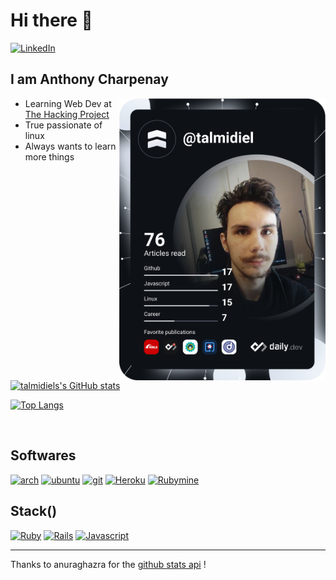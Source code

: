 # Hi there 👋

  <a href="https://www.linkedin.com/in/anthony-charpenay-a6b739210/">
    <img
      src="https://img.shields.io/static/v1?logo=linkedin&style=flat-square&color=0072b1&label=LinkedIn&message=%E2%98%86"
      alt="LinkedIn"
    />
  </a>


<br />

## I am Anthony Charpenay

  <a href="https://app.daily.dev/talmidiel" target="_blank">
    <img
      width="330"
      align="right"
      src="https://github.com/talmidiel/talmidiel/blob/master/devcard.svg"
    />
  </a>

- Learning Web Dev at [The Hacking Project](https://www.thehackingproject.org/)
- True passionate of linux
- Always wants to learn more things

[![talmidiels's GitHub stats](https://github-readme-stats.vercel.app/api?username=talmidiel&show_icons=true&count_private=true&theme=vision-friendly-dark&include_all_commits=true)](https://github.com/talmidiel)

[![Top Langs](https://github-readme-stats.vercel.app/api/top-langs/?username=talmidiel&langs_count=5&theme=vision-friendly-dark&layout=compact)](https://github.com/talmidiel)


<br/>

## Softwares

[![arch](https://img.shields.io/badge/archlinux-main_os-00ffe9?style=social&logo=archlinux)](https://archlinux.org/)
[![ubuntu](https://img.shields.io/badge/ubuntu-secondary_os-00ffe9?style=social&logo=ubuntu)](https://ubuntu.com/)
[![git](https://img.shields.io/badge/git-vcs_and_collaboration-00ffe9?style=social&logo=git)](https://git-scm.com/)
[![Heroku](https://img.shields.io/badge/heroku-deploy_test_apps-00ffe9?style=social&logo=heroku)](https://www.heroku.com/home)
[![Rubymine](https://img.shields.io/badge/rubymine-powerfull_ide-00ffe9?style=social&logo=jetbrains)](https://www.jetbrains.com/fr-fr/ruby/)

## Stack()
[![Ruby](https://img.shields.io/badge/ruby-backend-00ffe9?style=social&logo=ruby)](https://www.ruby-lang.org/en/)
[![Rails](https://img.shields.io/badge/Rails-backend_and_server_side-00ffe9?style=social&logo=rubyonrails)](https://rubyonrails.org/)
[![Javascript](https://img.shields.io/badge/javascript-front_end-00ffe9?style=social&logo=javascript)](https://developer.mozilla.org/fr/docs/Web/JavaScript)

***
Thanks to anuraghazra for the [github stats api](https://github.com/anuraghazra/github-readme-stats) !
